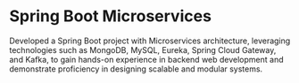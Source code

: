 # Spring Boot Microservices

Developed a Spring Boot project with Microservices architecture, leveraging technologies such as MongoDB, MySQL, Eureka, Spring Cloud Gateway, and Kafka, to gain hands-on experience in backend web development and demonstrate proficiency in designing scalable and modular systems. 